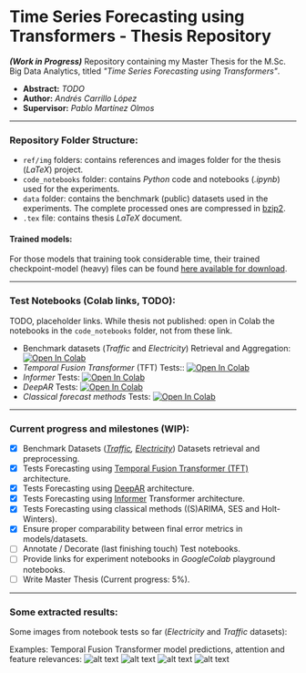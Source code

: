 # Time Series Forecasting using Transformers - Thesis Repository

***(Work in Progress)*** Repository containing my Master Thesis for the M.Sc. Big Data Analytics, titled *"Time Series Forecasting using Transformers"*.

- **Abstract:** *TODO*
- **Author:** *Andrés Carrillo López*
- **Supervisor:** *Pablo Martínez Olmos*

---

### Repository Folder Structure:

- `ref/img` folders: contains references and images folder for the thesis (*LaTeX*) project.
- `code_notebooks` folder: contains *Python* code and notebooks (*.ipynb*) used for the experiments.
- `data` folder: contains the benchmark (public) datasets used in the experiments. The complete processed ones are compressed in [bzip2](https://www.geeksforgeeks.org/bzip2-command-in-linux-with-examples/).
- `.tex` file: contains thesis *LaTeX* document.

#### Trained models: 
For those models that training took considerable time, their trained checkpoint-model (heavy) files can be found [here available for download](https://drive.google.com/drive/folders/18SMaGidTDNXnJOI8_b7KUbnwvdns1AIu?usp=sharing).

---

### Test Notebooks (Colab links, TODO):

TODO, placeholder links. While thesis not published: open in Colab the notebooks in the `code_notebooks` folder, not from these link.

- Benchmark datasets (*Traffic* and *Electricity*) Retrieval and Aggregation: [![Open In Colab](https://colab.research.google.com/assets/colab-badge.svg)](https://colab.research.google.com/drive/1PhP8KzPXd0NlTXEx3s2PG0HgPWtvZyyz?usp=sharing)
- *Temporal Fusion Transformer* (TFT) Tests:: [![Open In Colab](https://colab.research.google.com/assets/colab-badge.svg)](https://colab.research.google.com/drive/1PhP8KzPXd0NlTXEx3s2PG0HgPWtvZyyz?usp=sharing)
- *Informer* Tests: [![Open In Colab](https://colab.research.google.com/assets/colab-badge.svg)](https://colab.research.google.com/drive/1PhP8KzPXd0NlTXEx3s2PG0HgPWtvZyyz?usp=sharing)
- *DeepAR* Tests: [![Open In Colab](https://colab.research.google.com/assets/colab-badge.svg)](https://colab.research.google.com/drive/1PhP8KzPXd0NlTXEx3s2PG0HgPWtvZyyz?usp=sharing)
- *Classical forecast methods* Tests: [![Open In Colab](https://colab.research.google.com/assets/colab-badge.svg)](https://colab.research.google.com/drive/1PhP8KzPXd0NlTXEx3s2PG0HgPWtvZyyz?usp=sharing)

---
### Current progress and milestones (WIP):

- [x] Benchmark Datasets (*[Traffic](https://archive.ics.uci.edu/ml/datasets/PEMS-SF), [Electricity](https://archive.ics.uci.edu/ml/datasets/ElectricityLoadDiagrams20112014)*) Datasets retrieval and preprocessing.
- [x] Tests Forecasting using [Temporal Fusion Transformer (TFT)](https://arxiv.org/abs/1912.09363) architecture.
- [x] Tests Forecasting using [DeepAR](https://arxiv.org/abs/1704.04110) architecture.
- [x] Tests Forecasting using [Informer](https://arxiv.org/pdf/2012.07436.pdf) Transformer architecture.
- [x] Tests Forecasting using classical methods ((S)ARIMA, SES and Holt-Winters).
- [x] Ensure proper comparability between final error metrics in models/datasets.
- [ ] Annotate / Decorate (last finishing touch) Test notebooks.
- [ ] Provide links for experiment notebooks in *GoogleColab* playground notebooks.
- [ ] Write Master Thesis (Current progress: 5%).

---
### Some extracted results:

Some images from notebook tests so far (*Electricity* and *Traffic* datasets):

Examples: Temporal Fusion Transformer model predictions, attention and feature relevances:
![alt text](https://github.com/andresC98/TSF_Transformers_TFM//blob/main/img/repo_tft_electr_sample.png?raw=true)
![alt text](https://github.com/andresC98/TSF_Transformers_TFM//blob/main/img/repo_tft_electrimp_sample.png?raw=true)
![alt text](https://github.com/andresC98/TSF_Transformers_TFM//blob/main/img/repo_tft_traffic_sample.png?raw=true)
![alt text](https://github.com/andresC98/TSF_Transformers_TFM//blob/main/img/repo_tft_trafficimp_sample.png?raw=true)
